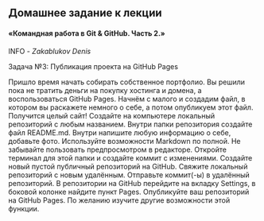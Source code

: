 ## Домашнее задание к лекции 

#### «Командная работа в Git & GitHub. Часть 2.»

INFO - _Zakablukov Denis_

Задача №3: Публикация проекта на GitHub Pages

Пришло время начать собирать собственное портфолио. Вы решили пока не тратить деньги на покупку хостинга и домена, а воспользоваться GitHub Pages. Начнём с малого и создадим файл, в котором вы раскажете немного о себе, а потом опубликуем этот файл. Получится целый сайт!
Создайте на компьютере локальный репозиторий с любым названием.
Внутри папки репозитория создайте файл README.md. Внутри напишите любую информацию о себе, добавьте фото. Используйте возможности Markdown по полной. Не забывайте пользовать предпросмотром в редакторе.
Откройте терминал для этой папки и создайте коммит с изменениями.
Создайте новый пустой публичный репозиторий на GitHub.
Свяжите локальный репозиторий с новым удалённым.
Отправьте коммит(-ы) в удалённый репозиторий.
В репозитории на GitHub перейдите на вкладку Settings, в боковой колонке найдите пункт Pages.
Опубликуйте ваш репозиторий на GitHub Pages. По желанию изучите другие возможности этой функции.
